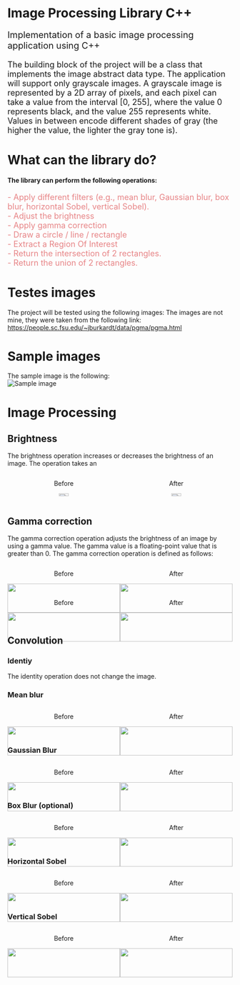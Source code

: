 # Image Processing Library C++
<p style="font-size:20px">
    Implementation of a basic image processing application using C++
</p>

<p style="font-size:18px">
    The building block of the project will be a class that implements the image abstract data type. The
    application will support only grayscale images. A grayscale image is represented by a 2D array of
    pixels, and each pixel can take a value from the interval [0, 255], where the value 0 represents black,
    and the value 255 represents white. Values in between encode different shades of gray (the higher the
    value, the lighter the gray tone is).
</p>

# What can the library do?
#### The library can perform the following operations:
<forum style="font-size:18px; color: #E78587">
 - Apply different filters (e.g., mean blur, Gaussian blur, box blur, horizontal Sobel, vertical Sobel). </br>
 - Adjust the brightness</br>
 - Apply gamma correction</br>
 - Draw a circle / line / rectangle</br>
 - Extract a Region Of Interest</br>
 - Return the intersection of 2 rectangles.</br>
 - Return the union of 2 rectangles.</br>
</forum>


# Testes images
The project will be tested using the following images:
The images are not mine, they were taken from the following link: https://people.sc.fsu.edu/~jburkardt/data/pgma/pgma.html

# Sample images
The sample image is the following: </br>
![Sample image](https://github.com/HiMyNameIsGarch/ImageProcessingLib/blob/convolution/samples/load/sample.png,)

# Image Processing

## Brightness
The brightness operation increases or decreases the brightness of an image. The operation takes an
<div style="display: flex;">
    <div style="width: 50%; text-align: center;">
        <p>Before</p>
        <img src="https://github.com/HiMyNameIsGarch/ImageProcessingLib/blob/convolution/samples/load/sample.png" style="width: 30%;">
    </div>
    <div style="width: 50%; text-align: center;">
        <p>After</p>
        <img src="https://github.com/HiMyNameIsGarch/ImageProcessingLib/blob/convolution/samples/saved/sample-brightness.png" style="width: 30%;">
    </div>
</div>

## Gamma correction
The gamma correction operation adjusts the brightness of an image by using a gamma value. The gamma value is a floating-point value that is greater than 0. The gamma correction operation is defined as follows:
<div style="display: flex;">
    <div style="width: 50%; text-align: center;">
        <p>Before</p>
        <img src="https://github.com/HiMyNameIsGarch/ImageProcessingLib/blob/convolution/samples/load/sample.png" style="width: 100%;">
    </div>
    <div style="width: 50%; text-align: center;">
        <p>After</p>
        <img src="https://github.com/HiMyNameIsGarch/ImageProcessingLib/blob/convolution/samples/saved/sample-gamma-light.png" style="width: 100%;">
    </div>
</div>
<div style="display: flex;">
    <div style="width: 50%; text-align: center;">
        <p>Before</p>
        <img src="https://github.com/HiMyNameIsGarch/ImageProcessingLib/blob/convolution/samples/load/sample.png" style="width: 100%;">
    </div>
    <div style="width: 50%; text-align: center;">
        <p>After</p>
        <img src="https://github.com/HiMyNameIsGarch/ImageProcessingLib/blob/convolution/samples/saved/sample-gamma-dark.png" style="width: 100%;">
    </div>
</div>

## Convolution

### Identiy
The identity operation does not change the image.

### Mean blur
<div style="display: flex;">
    <div style="width: 50%; text-align: center;">
        <p>Before</p>
        <img src="https://github.com/HiMyNameIsGarch/ImageProcessingLib/blob/convolution/samples/load/sample.png" style="width: 100%;">
    </div>
    <div style="width: 50%; text-align: center;">
        <p>After</p>
        <img src="https://github.com/HiMyNameIsGarch/ImageProcessingLib/blob/convolution/samples/load/sample.png" style="width: 100%;">
    </div>
</div>

### Gaussian Blur
<div style="display: flex;">
    <div style="width: 50%; text-align: center;">
        <p>Before</p>
        <img src="https://github.com/HiMyNameIsGarch/ImageProcessingLib/blob/convolution/samples/load/sample.png" style="width: 100%;">
    </div>
    <div style="width: 50%; text-align: center;">
        <p>After</p>
        <img src="https://github.com/HiMyNameIsGarch/ImageProcessingLib/blob/convolution/samples/load/sample.png" style="width: 100%;">
    </div>
</div>

### Box Blur (optional)
<div style="display: flex;">
    <div style="width: 50%; text-align: center;">
        <p>Before</p>
        <img src="https://github.com/HiMyNameIsGarch/ImageProcessingLib/blob/convolution/samples/load/sample.png" style="width: 100%;">
    </div>
    <div style="width: 50%; text-align: center;">
        <p>After</p>
        <img src="https://github.com/HiMyNameIsGarch/ImageProcessingLib/blob/convolution/samples/load/sample.png" style="width: 100%;">
    </div>
</div>

### Horizontal Sobel
<div style="display: flex;">
    <div style="width: 50%; text-align: center;">
        <p>Before</p>
        <img src="https://github.com/HiMyNameIsGarch/ImageProcessingLib/blob/convolution/samples/load/sample.png" style="width: 100%;">
    </div>
    <div style="width: 50%; text-align: center;">
        <p>After</p>
        <img src="https://github.com/HiMyNameIsGarch/ImageProcessingLib/blob/convolution/samples/load/sample.png" style="width: 100%;">
    </div>
</div>

### Vertical Sobel
<div style="display: flex;">
    <div style="width: 50%; text-align: center;">
        <p>Before</p>
        <img src="https://github.com/HiMyNameIsGarch/ImageProcessingLib/blob/convolution/samples/load/sample.png" style="width: 100%;">
    </div>
    <div style="width: 50%; text-align: center;">
        <p>After</p>
        <img src="https://github.com/HiMyNameIsGarch/ImageProcessingLib/blob/convolution/samples/load/sample.png" style="width: 100%;">
    </div>
</div>
